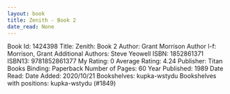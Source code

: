```yaml
---
layout: book
title: Zenith - Book 2
date_read: None
---
```


Book Id: 1424398
Title: Zenith: Book 2
Author: Grant Morrison
Author l-f: Morrison, Grant
Additional Authors: Steve Yeowell
ISBN: 1852861371
ISBN13: 9781852861377
My Rating: 0
Average Rating: 4.24
Publisher: Titan Books
Binding: Paperback
Number of Pages: 60
Year Published: 1989
Date Read: 
Date Added: 2020/10/21
Bookshelves: kupka-wstydu
Bookshelves with positions: kupka-wstydu (#1849)


